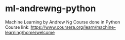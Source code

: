 # ml-andrewng-python
Machine Learning by Andrew Ng Course done in Python  
Course link: https://www.coursera.org/learn/machine-learning/home/welcome
